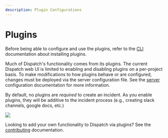 ```yaml
---
description: Plugin Configurations
---
```


# Plugins

Before being able to configure and use the plugins, refer to the [CLI](../cli.md#plugins) documentation about installing plugins.

Much of Dispatch's functionality comes from its plugins. The current Dispatch web UI is limited to enabling and disabling plugins on a per-project basis. To make modifications to how plugins behave or are configured, changes must be deployed via the server configuration file. See the [server](../server.md) configuration documentation for more information.

By default, no plugins are _required_ to create an incident. As you enable plugins, they will be additive to the incident process (e.g., creating slack channels, google docs, etc.)

![](/img/admin-ui-incident-plugins.png)

Looking to add your own functionality to Dispatch via plugins? See the [contributing](../../contributing/plugins/README.md) documentation.
